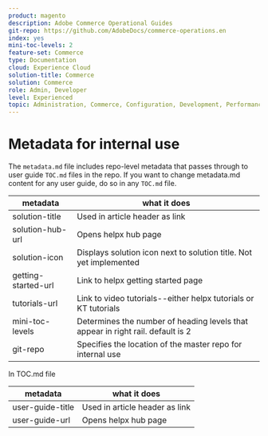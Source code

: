 ```yaml
---
product: magento
description: Adobe Commerce Operational Guides
git-repo: https://github.com/AdobeDocs/commerce-operations.en
index: yes
mini-toc-levels: 2
feature-set: Commerce
type: Documentation
cloud: Experience Cloud
solution-title: Commerce
solution: Commerce
role: Admin, Developer
level: Experienced
topic: Administration, Commerce, Configuration, Development, Performance, Upgrade
---
```


# Metadata for internal use

The `metadata.md` file includes repo-level metadata that passes through to user guide `TOC.md` files in the repo. If you want to change metadata.md content for any user guide, do so in any `TOC.md` file.

| metadata | what it does |
|--- |--- |
| solution-title | Used in article header as link |
| solution-hub-url | Opens helpx hub page |
| solution-icon | Displays solution icon next to solution title. Not yet implemented |
| getting-started-url | Link to helpx getting started page |
| tutorials-url | Link to video tutorials--either helpx tutorials or KT tutorials |
| mini-toc-levels | Determines the number of heading levels that appear in right rail. default is 2 |
| git-repo | Specifies the location of the master repo for internal use |

In TOC.md file

| metadata | what it does |
|--- |--- |
| user-guide-title | Used in article header as link |
| user-guide-url | Opens helpx hub page |
